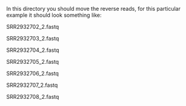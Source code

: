 In this directory you should move the reverse reads, for this particular example it should look something like:

SRR2932702_2.fastq

SRR2932703_2.fastq

SRR2932704_2.fastq

SRR2932705_2.fastq

SRR2932706_2.fastq

SRR2932707_2.fastq

SRR2932708_2.fastq
